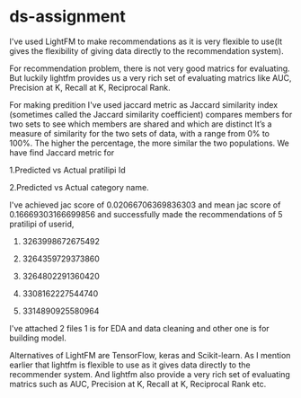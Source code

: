 # ds-assignment
I've used LightFM to make recommendations as it is very flexible to use(It gives the flexibility of giving data directly to the recommendation system).

For recommendation problem, there is not very good matrics for evaluating. But luckily lightfm provides us a very rich set of evaluating matrics like AUC, Precision at K, Recall at K, Reciprocal Rank.

For making predition I've used jaccard metric as Jaccard similarity index (sometimes called the Jaccard similarity coefficient) compares members for two sets to see which members are shared and which are distinct It’s a measure of similarity for the two sets of data, with a range from 0% to 100%. The higher the percentage, the more similar the two populations. We have find Jaccard metric for

1.Predicted vs Actual pratilipi Id

2.Predicted vs Actual category name.

I've achieved jac score of  0.02066706369836303 and mean jac score of 0.16669303166699856
and successfully made the recommendations of 5 pratilipi of userid,

1) 3263998672675492

2) 3264359729373860

3) 3264802291360420

4) 3308162227544740

5) 3314890925580964

I've attached 2 files 1 is for EDA and data cleaning and other one is for building model.

Alternatives of LightFM are TensorFlow, keras and Scikit-learn. As I mention earlier that lightfm is flexible to use as it gives data directly to the recommender system. And lightfm also provide a very rich set of evaluating matrics such as AUC, Precision at K, Recall at K, Reciprocal Rank etc.
